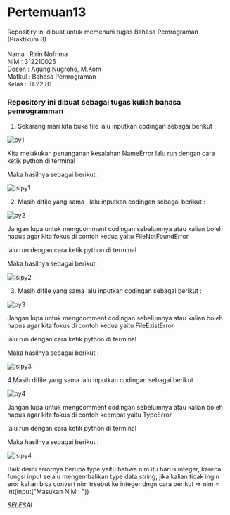 # Pertemuan13

Repositiry ini dibuat untuk memenuhi tugas Bahasa Pemrograman (Praktikum 8)<br><br>
Nama : Ririn Nofrima <br>
NIM : 312210025<br>
Dosen : Agung Nugroho, M.Kom<br>
Matkul : Bahasa Pemrograman<br>
Kelas : TI.22.B1<br>

### Repository ini dibuat sebagai tugas kuliah bahasa pemrogramman

1. Sekarang mari kita buka file lalu inputkan codingan sebagai berikut :

![py1](https://user-images.githubusercontent.com/115934294/208310198-3e738611-09f8-41b1-b2d1-fc72a4f4feba.png)

Kita melakukan penanganan kesalahan NameError lalu run dengan cara ketik python  di terminal

Maka hasilnya sebagai berikut :

![isipy1](https://user-images.githubusercontent.com/115934294/208310205-7318afc0-78e9-4672-9a46-fcf6f5c030d3.png)

2. Masih difile yang sama , lalu inputkan codingan sebagai berikut :

![py2](https://user-images.githubusercontent.com/115934294/208310537-babbcfb4-7341-4f19-882f-b99961c9cd5a.png)

Jangan lupa untuk mengcomment codingan sebelumnya atau kalian boleh hapus agar kita fokus di contoh kedua yaitu FileNotFoundError

lalu run dengan cara ketik python  di terminal

Maka hasilnya sebagai berikut :

![isipy2](https://user-images.githubusercontent.com/115934294/208310563-9e8dc6b8-dc7e-4ef3-9f31-9a3f1b8e91e1.png)

3. Masih difile yang sama lalu inputkan codingan sebagai berikut :

![py3](https://user-images.githubusercontent.com/115934294/208310862-83299e93-ec6d-4d9b-b856-51a04f6c882b.png)

Jangan lupa untuk mengcomment codingan sebelumnya atau kalian boleh hapus agar kita fokus di contoh kedua yaitu FileExistError

lalu run dengan cara ketik python di terminal

Maka hasilnya sebagai berikut :

![isipy3](https://user-images.githubusercontent.com/115934294/208310958-47908521-baa6-4b4f-aff4-010227f8a511.png)

4.Masih difile yang sama  lalu inputkan codingan sebagai berikut :

![py4](https://user-images.githubusercontent.com/115934294/208311228-0a3e463e-b826-4058-8849-5a5088ed18f9.png)

Jangan lupa untuk mengcomment codingan sebelumnya atau kalian boleh hapus agar kita fokus di contoh keempat yaitu TypeError

lalu run dengan cara ketik python di terminal

Maka hasilnya sebagai berikut :

![isipy4](https://user-images.githubusercontent.com/115934294/208311246-a08618f5-5837-44bc-9133-8a76cc7102c1.png)


Baik disini errornya berupa type yaitu bahwa nim itu harus integer, karena fungsi input selalu mengembalikan type data string, jika kalian tidak ingin eror kalian bisa convert nim trsebut ke integer dngn cara berikut => nim = int(input("Masukan NIM : "))



_SELESAI_








